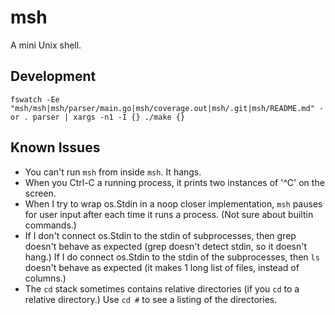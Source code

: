 # msh

A mini Unix shell.

## Development

```
fswatch -Ee "msh/msh|msh/parser/main.go|msh/coverage.out|msh/.git|msh/README.md" -or . parser | xargs -n1 -I {} ./make {}
```

## Known Issues

*   You can't run `msh` from inside `msh`. It hangs.
*   When you Ctrl-C a running process, it prints two instances of '^C' on the screen.
*   When I try to wrap os.Stdin in a noop closer implementation, `msh` pauses
    for user input after each time it runs a process. (Not sure about builtin
    commands.)
*   If I don't connect os.Stdin to the stdin of subprocesses, then grep doesn't
    behave as expected (grep doesn't detect stdin, so it doesn't hang.) If I do
    connect os.Stdin to the stdin of the subprocesses, then `ls` doesn't behave
    as expected (it makes 1 long list of files, instead of columns.)
*   The `cd` stack sometimes contains relative directories (if you `cd` to a
    relative directory.) Use `cd #` to see a listing of the directories.
